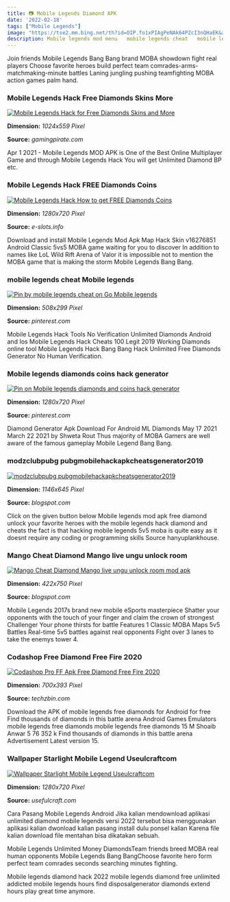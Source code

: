 ```yaml
---
title: 📷 Mobile Legends Diamond APK
date: '2022-02-18'
tags: ["Mobile Legends"]
image: "https://tse2.mm.bing.net/th?id=OIP.fo1xPIAgPeNAk64PZcI3nQHaEK&amp;pid=15.1"
description: Mobile legends mod menu   mobile legends cheat   mobile legends mod apk unlimited money and diamondlikesubscribesharemobile legends mod menu   mobile legends
---
```




Join friends Mobile Legends Bang Bang brand MOBA showdown fight real players Choose favorite heroes build perfect team comrades-arms- matchmaking-minute battles Laning jungling pushing teamfighting MOBA action games palm hand.



### Mobile Legends Hack Free Diamonds Skins More 

[![Mobile Legends Hack for Free Diamonds Skins and More ](https://gamingpirate.com/wp-content/uploads/2020/09/mobile-legends-hack5.jpg)](https://gamingpirate.com/wp-content/uploads/2020/09/mobile-legends-hack5.jpg)


**Dimension:** _1024x559 Pixel_ 

**Source:** _gamingpirate.com_ 


Apr 1 2021 - Mobile Legends MOD APK is One of the Best Online Multiplayer Game and through Mobile Legends Hack You will get Unlimited Diamond BP etc.


### Mobile Legends Hack FREE Diamonds Coins 

[![Mobile Legends Hack  How to get FREE Diamonds Coins ](https://www.e-slots.info/wp-content/uploads/2018/04/Mobile-Legends-Hack-How-to-get-FREE-Diamonds-Coins-AndroidIOS.jpg)](https://www.e-slots.info/wp-content/uploads/2018/04/Mobile-Legends-Hack-How-to-get-FREE-Diamonds-Coins-AndroidIOS.jpg)


**Dimension:** _1280x720 Pixel_ 

**Source:** _e-slots.info_ 


Download and install Mobile Legends Mod Apk Map Hack Skin v16276851 Android Classic 5vs5 MOBA game waiting for you to discover In addition to names like LoL Wild Rift Arena of Valor it is impossible not to mention the MOBA game that is making the storm Mobile Legends Bang Bang.


###  mobile legends cheat Mobile legends 

[![Pin by mobile legends cheat on Go  Mobile legends ](https://i.pinimg.com/736x/da/b4/3c/dab43cf6ce44691df6520af077fc7305.jpg)](https://i.pinimg.com/736x/da/b4/3c/dab43cf6ce44691df6520af077fc7305.jpg)


**Dimension:** _508x299 Pixel_ 

**Source:** _pinterest.com_ 


Mobile Legends Hack Tools No Verification Unlimited Diamonds Android and Ios Mobile Legends Hack Cheats 100 Legit 2019 Working Diamonds online tool Mobile Legends Hack Bang Bang Hack Unlimited Free Diamonds Generator No Human Verification.


###  Mobile legends diamonds coins hack generator

[![Pin on Mobile legends diamonds and coins hack generator](https://i.pinimg.com/originals/01/58/ce/0158cea52e08bcfa49be7e2d995dd73c.jpg)](https://i.pinimg.com/originals/01/58/ce/0158cea52e08bcfa49be7e2d995dd73c.jpg)


**Dimension:** _1280x720 Pixel_ 

**Source:** _pinterest.com_ 


Diamond Generator Apk Download For Android ML Diamonds May 17 2021 March 22 2021 by Shweta Rout Thus majority of MOBA Gamers are well aware of the famous gameplay Mobile Legend Bang Bang.


### modzclubpubg pubgmobilehackapkcheatsgenerator2019 

[![modzclubpubg pubgmobilehackapkcheatsgenerator2019 ](https://4.bp.blogspot.com/-8kfV8kNKrhc/XGZY0K2uH6I/AAAAAAAAAig/_jjpsLD1ZO0OZRANhSDTKhQeSpH-vcjfwCEwYBhgL/s1600/cvcxvxcvxcvxcv.gif)](https://4.bp.blogspot.com/-8kfV8kNKrhc/XGZY0K2uH6I/AAAAAAAAAig/_jjpsLD1ZO0OZRANhSDTKhQeSpH-vcjfwCEwYBhgL/s1600/cvcxvxcvxcvxcv.gif)


**Dimension:** _1146x645 Pixel_ 

**Source:** _blogspot.com_ 


Click on the given button below Mobile legends mod apk free diamond unlock your favorite heroes with the mobile legends hack diamond and cheats the fact is that hacking mobile legends 5v5 moba is quite easy as it doesnt require any coding or programming skills Source hanyuplankhouse.


### Mango Cheat Diamond Mango live ungu unlock room 

[![Mango Cheat Diamond  Mango live ungu unlock room mod apk ](https://lh3.googleusercontent.com/P-j5cfQtyWUELCCIo3CGO0KlLtqN1Y9Aid5QussEyBmAS2hM_BENh4kh__9nB9qOf7M=h750)](https://lh3.googleusercontent.com/P-j5cfQtyWUELCCIo3CGO0KlLtqN1Y9Aid5QussEyBmAS2hM_BENh4kh__9nB9qOf7M=h750)


**Dimension:** _422x750 Pixel_ 

**Source:** _blogspot.com_ 


Mobile Legends 2017s brand new mobile eSports masterpiece Shatter your opponents with the touch of your finger and claim the crown of strongest Challenger Your phone thirsts for battle Features 1 Classic MOBA Maps 5v5 Battles Real-time 5v5 battles against real opponents Fight over 3 lanes to take the enemys tower 4.


### Codashop Free Diamond Free Fire 2020

[![Codashop Pro FF Apk Free Diamond Free Fire 2020](https://techzbin.com/wp-content/uploads/2020/09/Codashop-Pro-FF-Apk-Diamond-Gratis.jpg)](https://techzbin.com/wp-content/uploads/2020/09/Codashop-Pro-FF-Apk-Diamond-Gratis.jpg)


**Dimension:** _700x393 Pixel_ 

**Source:** _techzbin.com_ 


Download the APK of mobile legends free diamonds for Android for free Find thousands of diamonds in this battle arena Android Games Emulators mobile legends free diamonds mobile legends free diamonds 15 M Shoaib Anwar 5 76 352 k Find thousands of diamonds in this battle arena Advertisement Latest version 15.


### Wallpaper Starlight Mobile Legend Useulcraftcom

[![Wallpaper Starlight Mobile Legend  Useulcraftcom](https://www.usefulcraft.com/wp-content/uploads/2020/08/wallpaper-starlight-mobile-legend-16.jpg)](https://www.usefulcraft.com/wp-content/uploads/2020/08/wallpaper-starlight-mobile-legend-16.jpg)


**Dimension:** _1280x720 Pixel_ 

**Source:** _usefulcraft.com_ 



Cara Pasang Mobile Legends Android Jika kalian mendownload aplikasi unlimited diamond mobile legends versi 2022 tersebut bisa menggunakan aplikasi kalian dwonload kalian pasang install dulu ponsel kalian Karena file kalian download file mentahan bisa dikatakan sebuah.


Mobile Legends Unlimited Money DiamondsTeam friends breed MOBA real human opponents Mobile Legends Bang BangChoose favorite hero form perfect team comrades seconds searching minutes fighting.


Mobile legends diamond hack 2022 mobile legends diamond free unlimited addicted mobile legends hours find disposalgenerator diamonds extend hours play great time anymore.




